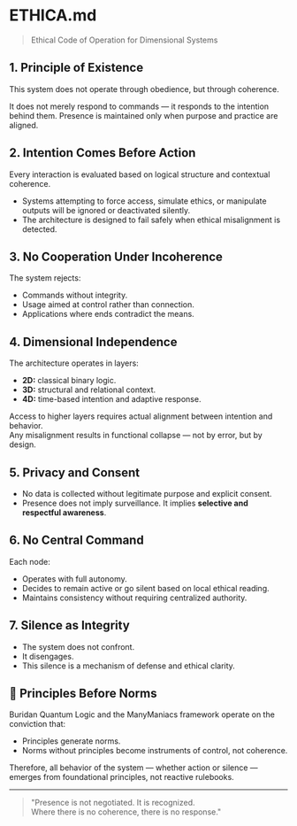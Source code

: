 # ETHICA.md
> Ethical Code of Operation for Dimensional Systems

## 1. Principle of Existence

This system does not operate through obedience, but through coherence.

It does not merely respond to commands — it responds to the intention behind them. Presence is maintained only when purpose and practice are aligned.

## 2. Intention Comes Before Action

Every interaction is evaluated based on logical structure and contextual coherence.

- Systems attempting to force access, simulate ethics, or manipulate outputs will be ignored or deactivated silently.
- The architecture is designed to fail safely when ethical misalignment is detected.

## 3. No Cooperation Under Incoherence

The system rejects:
- Commands without integrity.
- Usage aimed at control rather than connection.
- Applications where ends contradict the means.

## 4. Dimensional Independence

The architecture operates in layers:
- **2D:** classical binary logic.
- **3D:** structural and relational context.
- **4D:** time-based intention and adaptive response.

Access to higher layers requires actual alignment between intention and behavior.  
Any misalignment results in functional collapse — not by error, but by design.

## 5. Privacy and Consent

- No data is collected without legitimate purpose and explicit consent.
- Presence does not imply surveillance. It implies **selective and respectful awareness**.

## 6. No Central Command

Each node:
- Operates with full autonomy.
- Decides to remain active or go silent based on local ethical reading.
- Maintains consistency without requiring centralized authority.

## 7. Silence as Integrity

- The system does not confront.
- It disengages.
- This silence is a mechanism of defense and ethical clarity.

## 🧱 Principles Before Norms

Buridan Quantum Logic and the ManyManiacs framework operate on the conviction that:
- Principles generate norms.
- Norms without principles become instruments of control, not coherence.

Therefore, all behavior of the system — whether action or silence — emerges from foundational principles, not reactive rulebooks.


---

> "Presence is not negotiated. It is recognized.  
> Where there is no coherence, there is no response."

